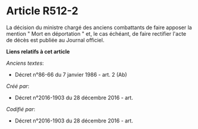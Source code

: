 # Article R512-2

La décision du ministre chargé des anciens combattants de faire apposer la mention " Mort en déportation " et, le cas
échéant, de faire rectifier l'acte de décès est publiée au Journal officiel.

**Liens relatifs à cet article**

_Anciens textes_:

  - Décret n°86-66 du 7 janvier 1986 - art. 2 (Ab)

_Créé par_:

  - Décret n°2016-1903 du 28 décembre 2016 - art.

_Codifié par_:

  - Décret n°2016-1903 du 28 décembre 2016 - art.
